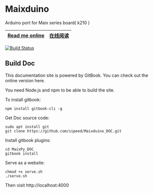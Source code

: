 Maixduino
==========

Arduino port for Maix series board( k210 )



|[Read me online](https://maixduino.sipeed.com/en/)  | [在线阅读](https://maixduino.sipeed.com/zh/) |
| ------------------------ | ----------- |

[![Build Status](https://travis-ci.org/sipeed/Maixduino_DOC.svg?branch=master)](https://travis-ci.org/sipeed/Maixduino_DOC)





## Build Doc


This documentation site is powered by GitBook. You can check out the online version here.

You need Node.js and npm to be able to build the site.

To install gitbook:

```
npm install gitbook-cli -g
```

Get Doc source code:
```
sudo apt install git 
git clone https://github.com/sipeed/Maixduino_DOC.git
```

Install gitbook plugins:

```
cd MaixPy_DOC
gitbook install
```

Serve as a website:

```
chmod +x serve.sh
./serve.sh
```

Then visit http://localhost:4000


